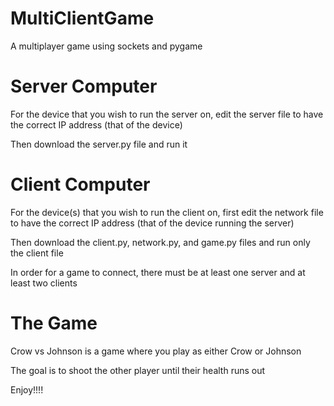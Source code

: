 # MultiClientGame
A multiplayer game using sockets and pygame

# Server Computer
For the device that you wish to run the server on, edit the server file to have the correct IP address (that of the device) 

Then download the server.py file and run it

# Client Computer
For the device(s) that you wish to run the client on, first edit the network file to have the correct IP address (that of the device running the server)

Then download the client.py, network.py, and game.py files and run only the client file

In order for a game to connect, there must be at least one server and at least two clients


# The Game
Crow vs Johnson is a game where you play as either Crow or Johnson

The goal is to shoot the other player until their health runs out

Enjoy!!!!
